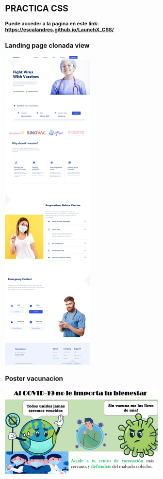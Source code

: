 # PRACTICA CSS

### Puede acceder a la pagina en este link: https://escalandres.github.io/LaunchX_CSS/
## Landing page clonada view
![Landing Page](./LandingClonada.png)

## Poster vacunacion
![Poster vacunacion](./poster_vacunacion.png)
